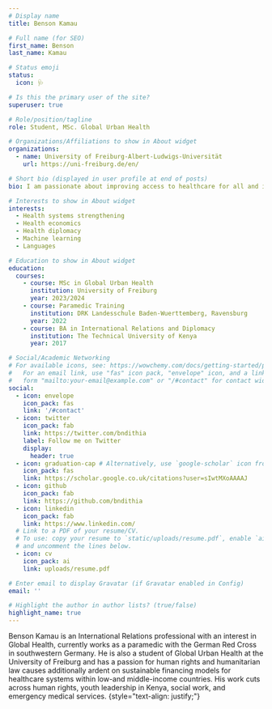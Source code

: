 ```yaml
---
# Display name
title: Benson Kamau

# Full name (for SEO)
first_name: Benson
last_name: Kamau

# Status emoji
status:
  icon: 🩺

# Is this the primary user of the site?
superuser: true

# Role/position/tagline
role: Student, MSc. Global Urban Health

# Organizations/Affiliations to show in About widget
organizations:
  - name: University of Freiburg-Albert-Ludwigs-Universität
    url: https://uni-freiburg.de/en/

# Short bio (displayed in user profile at end of posts)
bio: I am passionate about improving access to healthcare for all and improving health outcomes in low-resource settings.

# Interests to show in About widget
interests:
  - Health systems strengthening
  - Health economics
  - Health diplomacy
  - Machine learning
  - Languages

# Education to show in About widget
education:
  courses:
    - course: MSc in Global Urban Health
      institution: University of Freiburg
      year: 2023/2024
    - course: Paramedic Training
      institution: DRK Landesschule Baden-Wuerttemberg, Ravensburg
      year: 2022
    - course: BA in International Relations and Diplomacy
      institution: The Technical University of Kenya
      year: 2017

# Social/Academic Networking
# For available icons, see: https://wowchemy.com/docs/getting-started/page-builder/#icons
#   For an email link, use "fas" icon pack, "envelope" icon, and a link in the
#   form "mailto:your-email@example.com" or "/#contact" for contact widget.
social:
  - icon: envelope
    icon_pack: fas
    link: '/#contact'
  - icon: twitter
    icon_pack: fab
    link: https://twitter.com/bndithia
    label: Follow me on Twitter
    display:
      header: true
  - icon: graduation-cap # Alternatively, use `google-scholar` icon from `ai` icon pack
    icon_pack: fas
    link: https://scholar.google.co.uk/citations?user=sIwtMXoAAAAJ
  - icon: github
    icon_pack: fab
    link: https://github.com/bndithia
  - icon: linkedin
    icon_pack: fab
    link: https://www.linkedin.com/
  # Link to a PDF of your resume/CV.
  # To use: copy your resume to `static/uploads/resume.pdf`, enable `ai` icons in `params.yaml`,
  # and uncomment the lines below.
  - icon: cv
    icon_pack: ai
    link: uploads/resume.pdf

# Enter email to display Gravatar (if Gravatar enabled in Config)
email: ''

# Highlight the author in author lists? (true/false)
highlight_name: true
---
```


Benson Kamau is an International Relations professional with an interest in Global Health, currently works as a paramedic with the German Red Cross in southwestern Germany. He is also a student of Global Urban Health at the University of Freiburg and has a passion for human rights and humanitarian law causes additionally ardent on sustainable financing models for healthcare systems within low-and middle-income countries. His work cuts across human rights, youth leadership in Kenya, social work, and emergency medical services.
{style="text-align: justify;"}
